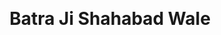 <html>
  <body>
    <center>
      <br>
      <br>
      <br>
      <br>
      <br>
      <br>
      <br>
      <h1>Batra Ji Shahabad Wale</h1>
      </center>
  </body>
</html>    
